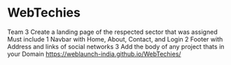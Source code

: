 # WebTechies
Team 3
Create a landing page of the respected sector that was assigned
Must include
1 Navbar with Home, About, Contact, and Login
2 Footer with Address and links of social networks
3 Add the body of any project thats in your Domain
https://weblaunch-india.github.io/WebTechies/
